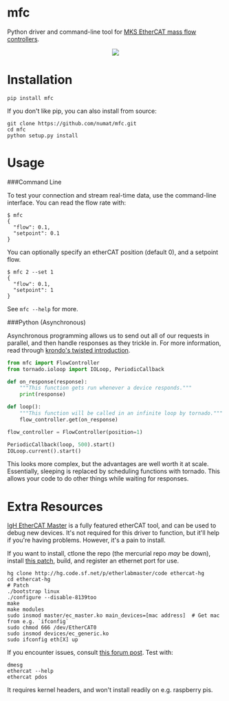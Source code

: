 mfc
===

Python driver and command-line tool for [MKS EtherCAT mass flow controllers](http://www.mksinst.com/product/category.aspx?CategoryID=406).

<p align="center">
  <img src="http://www.mksinst.com/images/gseries.jpg" />
</p>

Installation
============

```
pip install mfc
```

If you don't like pip, you can also install from source:

```
git clone https://github.com/numat/mfc.git
cd mfc
python setup.py install
```

Usage
=====

###Command Line

To test your connection and stream real-time data, use the command-line
interface. You can read the flow rate with:

```
$ mfc
{
  "flow": 0.1,
  "setpoint": 0.1
}
```

You can optionally specify an etherCAT position (default 0), and a setpoint flow.

```
$ mfc 2 --set 1
{
  "flow": 0.1,
  "setpoint": 1
}
```

See `mfc --help` for more.

###Python (Asynchronous)

Asynchronous programming allows us to send out all of our requests in parallel, and then
handle responses as they trickle in. For more information, read through
[krondo's twisted introduction](http://krondo.com/?page_id=1327).

```python
from mfc import FlowController
from tornado.ioloop import IOLoop, PeriodicCallback

def on_response(response):
    """This function gets run whenever a device responds."""
    print(response)

def loop():
    """This function will be called in an infinite loop by tornado."""
    flow_controller.get(on_response)

flow_controller = FlowController(position=1)

PeriodicCallback(loop, 500).start()
IOLoop.current().start()
```

This looks more complex, but the advantages are well worth it at scale.
Essentially, sleeping is replaced by scheduling functions with tornado. This
allows your code to do other things while waiting for responses.

Extra Resources
===============

[IgH EtherCAT Master](http://www.etherlab.org/en/ethercat/) is a fully featured
etherCAT tool, and can be used to debug new devices. It's not required for this
driver to function, but it'll help if you're having problems. However, it's a
pain to install.

If you want to install, ctlone the repo (the mercurial repo *may* be down), install
[this patch](http://lists.etherlab.org/pipermail/etherlab-dev/2014/000435.html),
build, and register an ethernet port for use.

```
hg clone http://hg.code.sf.net/p/etherlabmaster/code ethercat-hg
cd ethercat-hg
# Patch
./bootstrap linux
./configure --disable-8139too
make
make modules
sudo insmod master/ec_master.ko main_devices=[mac address]  # Get mac from e.g. `ifconfig`
sudo chmod 666 /dev/EtherCAT0
sudo insmod devices/ec_generic.ko
sudo ifconfig eth[X] up
```

If you encounter issues, consult [this forum post](http://lists.etherlab.org/pipermail/etherlab-dev/2014/000368.html).
Test with:

```
dmesg
ethercat --help
ethercat pdos
```

It requires kernel headers, and won't install readily on e.g. raspberry pis.
